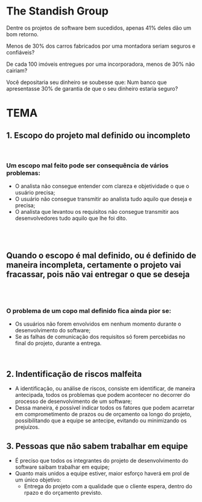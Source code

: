 # The Standish Group

Dentre os projetos de software bem sucedidos, apenas 41% deles dão um bom retorno.

Menos de 30% dos carros fabricados por uma montadora seriam seguros e confiáveis?

De cada 100 imóveis entregues por uma incorporadora, menos de 30% não cairiam?

Você depositaria seu dinheiro se soubesse que: Num banco que apresentasse 30% de garantia de que o seu dinheiro estaria seguro?

# TEMA

## 1. Escopo do projeto mal definido ou incompleto

<br>

### Um escopo mal feito pode ser consequência de vários problemas:

- O analista não consegue entender com clareza e objetividade o que o usuário precisa;
- O usuário não consegue transmitir ao analista tudo aquilo que deseja e precisa;
- O analista que levantou os requisitos não consegue transmitir aos desenvolvedores tudo aquilo que lhe foi dito.

<br> <br>

## Quando o escopo é mal definido, ou é definido de maneira incompleta, certamente o projeto vai fracassar, pois não vai entregar o que se deseja

<br> <br>

### O problema de um copo mal definido fica ainda pior se:

- Os usuários não forem envolvidos em nenhum momento durante o desenvolvimento do software;
- Se as falhas de comunicação dos requisitos só forem percebidas no final do projeto, durante a entrega.

<br>

## 2. Indentificação de riscos malfeita

- A identificação, ou análise de riscos, consiste em identificar, de maneira antecipada, todos os problemas que podem acontecer no decorrer do processo de desenvolvimento de um software;
- Dessa maneira, é possível indicar todos os fatores que podem acarretar em comprometimento de prazos ou de orçamento oa longo do projeto, possibilitando que a equipe se antecipe, evitando ou minimizando os prejuízos.

## 3. Pessoas que não sabem trabalhar em equipe

- É preciso que todos os integrantes do projeto de desenvolvimento do software saibam trabalhar em equipe;
- Quanto mais unidos a equipe estiver, maior esforço haverá em prol de um único objetivo:
    - Entrega do projeto com a qualidade que o cliente espera, dentro do rpazo e do orçamento previsto.